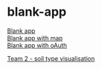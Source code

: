 # blank-app

<a href="https://rawgit.com/FarmBuildHackDay2016/blank-app/master/index.html" target="_blank">Blank app</a><br/>
<a href="https://rawgit.com/FarmBuildHackDay2016/blank-app/master/map/index.html" target="_blank">Blank app with map</a><br/>
<a href="https://rawgit.com/FarmBuildHackDay2016/blank-app/master/oAuth/index.html" target="_blank">Blank app with oAuth</a>


<a href="https://rawgit.com/FarmBuildHackDay2016/blank-app/farmbuildteam2/webinar-master/index.html">Team 2 - soil type visualisation</a>
